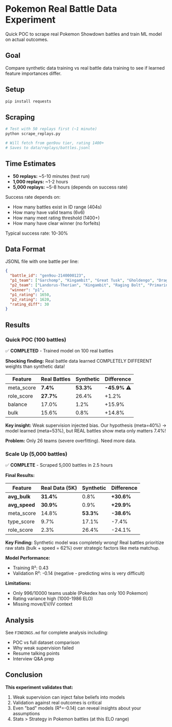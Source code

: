 # Pokemon Real Battle Data Experiment

Quick POC to scrape real Pokemon Showdown battles and train ML model on actual outcomes.

## Goal

Compare synthetic data training vs real battle data training to see if learned feature importances differ.

## Setup

```bash
pip install requests
```

## Scraping

```bash
# Test with 50 replays first (~1 minute)
python scrape_replays.py

# Will fetch from gen9ou tier, rating 1400+
# Saves to data/replays/battles.jsonl
```

## Time Estimates

- **50 replays:** ~5-10 minutes (test run)
- **1,000 replays:** ~1-2 hours
- **5,000 replays:** ~5-8 hours (depends on success rate)

Success rate depends on:
- How many battles exist in ID range (404s)
- How many have valid teams (6v6)
- How many meet rating threshold (1400+)
- How many have clear winner (no forfeits)

Typical success rate: 10-30%

## Data Format

JSONL file with one battle per line:
```json
{
  "battle_id": "gen9ou-2140000123",
  "p1_team": ["Garchomp", "Kingambit", "Great Tusk", "Gholdengo", "Dragapult", "Gliscor"],
  "p2_team": ["Landorus-Therian", "Kingambit", "Raging Bolt", "Primarina", "Tinkaton", "Iron Valiant"],
  "winner": "p1",
  "p1_rating": 1650,
  "p2_rating": 1620,
  "rating_diff": 30
}
```

## Results

### Quick POC (100 battles)

✅ **COMPLETED** - Trained model on 100 real battles

**Shocking finding:** Real battle data learned COMPLETELY DIFFERENT weights than synthetic data!

| Feature | Real Battles | Synthetic | Difference |
|---------|-------------|-----------|------------|
| meta_score | **7.4%** | **53.3%** | **-45.9%** ⚠️ |
| role_score | **27.7%** | 26.4% | +1.2% |
| balance | 17.0% | 1.2% | +15.9% |
| bulk | 15.6% | 0.8% | +14.8% |

**Key insight:** Weak supervision injected bias. Our hypothesis (meta=40%) → model learned (meta=53%), but REAL battles show meta only matters 7.4%!

**Problem:** Only 26 teams (severe overfitting). Need more data.

### Scale Up (5,000 battles)

✅ **COMPLETE** - Scraped 5,000 battles in 2.5 hours

**Final Results:**

| Feature | Real Data (5K) | Synthetic | Difference |
|---------|----------------|-----------|------------|
| **avg_bulk** | **31.4%** | 0.8% | **+30.6%** |
| **avg_speed** | **30.9%** | 0.9% | **+29.9%** |
| meta_score | 14.8% | **53.3%** | **-38.6%** |
| type_score | 9.7% | 17.1% | -7.4% |
| role_score | 2.3% | 26.4% | -24.1% |

**Key Finding:** Synthetic model was completely wrong! Real battles prioritize raw stats (bulk + speed = 62%) over strategic factors like meta matchup.

**Model Performance:**
- Training R²: 0.43
- Validation R²: -0.14 (negative - predicting wins is very difficult)

**Limitations:**
- Only 996/10000 teams usable (Pokedex has only 100 Pokemon)
- Rating variance high (1000-1986 ELO)
- Missing move/EV/IV context

## Analysis

See `FINDINGS.md` for complete analysis including:
- POC vs full dataset comparison
- Why weak supervision failed
- Resume talking points
- Interview Q&A prep

## Conclusion

**This experiment validates that:**
1. Weak supervision can inject false beliefs into models
2. Validation against real outcomes is critical
3. Even "bad" models (R²=-0.14) can reveal insights about your assumptions
4. Stats > Strategy in Pokemon battles (at this ELO range)
